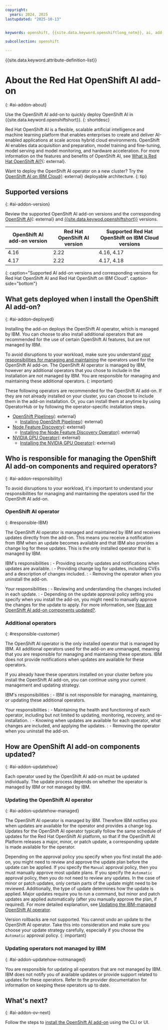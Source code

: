 ```yaml
---
copyright: 
  years: 2024, 2025
lastupdated: "2025-10-13"


keywords: openshift, {{site.data.keyword.openshiftlong_notm}}, ai, add-on

subcollection: openshift

---
```


{{site.data.keyword.attribute-definition-list}}

# About the Red Hat OpenShift AI add-on
{: #ai-addon-about}

Use the OpenShift AI add-on to quickly deploy OpenShift AI in {{site.data.keyword.openshiftshort}}.
{: shortdesc}

Red Hat OpenShift AI is a flexible, scalable artificial intelligence and machine learning platform that enables enterprises to create and deliver AI-enabled applications at scale across hybrid cloud environments. OpenShift AI enables data acquisition and preparation, model training and fine-tuning, model serving and model monitoring, and hardware acceleration. For more information on the features and benefits of OpenShift AI, see [What is Red Hat OpenShift AI?](https://www.redhat.com/en/products/ai/openshift-ai){: external}.

Want to deploy the OpenShift AI operator on a new cluster? Try the [OpenShift AI on IBM Cloud](https://cloud.ibm.com/catalog/7a4d68b4-cf8b-40cd-a3d1-f49aff526eb3/architecture/roks-rhoai-c24ae512-8b25-43d7-8fb3-4173c7e94472-global){: external} deployable architecture. 
{: tip}

## Supported versions
{: #ai-addon-version}

Review the supported OpenShift AI add-on versions and the corresponding [OpenShift AI](https://www.redhat.com/en/products/ai/openshift-ai){: external} and [{{site.data.keywod.openshiftshort}}](/docs/openshift?topic=openshift-openshift_versions) versions. 

| OpenShift AI add-on version | Red Hat OpenShift AI version |	Supported Red Hat OpenShift on IBM Cloud versions |
| --------------------------  | ---------------------------- | -------------------------------------------------- |
| 4.16 | 2.22 | 4.16, 4.17 | 
| 4.17 | 2.22 | 4.17, 4.18 |
{: caption="Supported AI add-on versions and corresponding versions for Red Hat OpenShift AI and Red Hat OpenShift on IBM Cloud". caption-side="bottom"}



## What gets deployed when I install the OpenShift AI add-on?
{: #ai-addon-deployed}

Installing the add-on deploys the OpenShift AI operator, which is managed by IBM. You can choose to also install additional operators that are recommended for the use of certain OpenShift AI features, but are not managed by IBM. 

To avoid disruptions to your workload, make sure you understand [your responsibilities for managing and maintaining](#ai-addon-responsibility) the operators used for the OpenShift AI add-on. The OpenShift AI operator is managed by IBM, however any additional operators that you chose to include in the installation are not managed by IBM. You are responsible for managing and maintaining these additional operators.
{: important}

These following operators are recommended for the OpenShift AI add-on. If they are not already installed on your cluster, you can choose to include them in the add-on installation. Or, you can install them at anytime by using OperatorHub or by following the operator-specific installation steps. 

- [OpenShift Pipelines](https://docs.redhat.com/documentation/red_hat_openshift_pipelines/1.16/html/about_openshift_pipelines/index){: external}
    - [Installing OpenShift Pipelines](https://docs.redhat.com/documentation/red_hat_openshift_pipelines/1.16/html/installing_and_configuring/installing-pipelines){: external}
- [Node Feature Discovery](https://docs.redhat.com/documentation/openshift_container_platform/4.16/html/specialized_hardware_and_driver_enablement/psap-node-feature-discovery-operator){: external}
    - [Installing the Node Feature Discovery Operator](https://docs.redhat.com/documentation/openshift_container_platform/4.16/html/specialized_hardware_and_driver_enablement/psap-node-feature-discovery-operator#installing-the-node-feature-discovery-operator_psap-node-feature-discovery-operator){: external}
- [NVIDIA GPU Operator](https://docs.nvidia.com/datacenter/cloud-native/gpu-operator/latest/index.html){: external}
    - [Installing the NVIDIA GPU Operator](https://docs.nvidia.com/datacenter/cloud-native/gpu-operator/latest/getting-started.html){: external}


## Who is responsible for managing the OpenShift AI add-on components and required operators?
{: #ai-addon-responsibility}

To avoid disruptions to your workload, it's important to understand your responsibilities for managing and maintaining the operators used for the OpenShift AI add-on.

### OpenShift AI operator
{: #responsible-IBM}

The OpenShift AI operator is managed and maintained by IBM and receives updates directly from the add-on. This means you receive a notification from IBM when an update becomes available and that IBM also provides a change log for these updates. This is the only installed operator that is managed by IBM.

IBM's responsibilities
:   - Providing security updates and notifications when updates are available. 
:   - Providing change log for updates, including CVEs and a description of changes included.
:   - Removing the operator when you uninstall the add-on. 

Your responsibilities
:   - Reviewing and understanding the changes included in each update.
:   - Depending on the update approval policy setting you specify when you install the add-on, you might need to manually approve the changes for the update to apply. For more information, see [How are OpenShift AI add-on components updated?](#ai-addon-updatehow).

### Additional operators
{: #responsible-customer}

The OpenShift AI operator is the only installed operator that is managed by IBM. All additional operators used for the add-on are unmanaged, meaning that you are responsible for managing and maintaining these operators. IBM does not provide notifications when updates are available for these operators. 

If you already have these operators installed on your cluster before you install the OpenShift AI add-on, you can continue using your current management and updating strategy. 

IBM's responsibilities
:   - IBM is not responsible for managing, maintaining, or updating these additional operators. 

Your responsibilities
:   - Maintaining the health and functioning of each operator, including but not limited to updating, monitoring, recovery, and re-installation.
:   - Knowing when updates are available for each operator, what changes are included, and applying the updates. 
:   - Removing the operator when you uninstall the add-on. 


## How are OpenShift AI add-on components updated?
{: #ai-addon-updatehow}

Each operator used by the OpenShift AI add-on must be updated individually. The update process depends on whether the operator is managed by IBM or not managed by IBM. 

### Updating the OpenShift AI operator
{: #ai-addon-updatehow-managed}

The OpenShift AI operator is managed by IBM. Therefore IBM notifies you when updates are available for the operator and provides a change log. Updates for the OpenShift AI operator typically follow the same schedule of updates for the Red Hat OpenShift AI platform, so that if the OpenShift AI Platform releases a major, minor, or patch update, a corresponding update is made available for the operator. 

Depending on the approval policy you specify when you first install the add-on, you might need to review and approve the update plan before the update can be applied. 
If you specify the `Manual` approval policy, then you must manually approve most update plans. If you specify the `Automatic` approval policy, then you do not need to review any updates. In the case of minor or patch updates, only certain parts of the update might need to be reviewed. Additionally, the type of update determines how the update is applied. Major updates require you to run a command, but minor and patch updates are applied automatically (after you manually approve the plan, if required). For more detailed explanation, see [Updating the IBM-managed OpenShift AI operator](/docs/openshift?topic=openshift-ai-addon-manage#ai-addon-update). 

Version rollbacks are not supported. You cannot undo an update to the OpenShift AI operator. Take this into consideration and make sure you choose your update strategy carefully, especially if you choose the `Automatic` approval policy. 
{: important}

### Updating operators not managed by IBM
{: #ai-addon-updatehow-notmanaged}

You are responsible for updating all operators that are not managed by IBM. IBM does not notify you of available updates or provide support related to updates for these operators. Refer to the provider documentation for information on keeping these operators up to date. 


## What's next?
{: #ai-addon-ov-next}

Follow the steps to [install the OpenShift AI add-on](/docs/openshift?topic=openshift-ai-addon-install) using the CLI or UI. 
